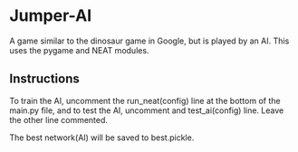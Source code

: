 # Jumper-AI
A game similar to the dinosaur game in Google, but is played by an AI. This uses the pygame and NEAT modules.

## Instructions
To train the AI, uncomment the run_neat(config) line at the bottom of the main.py file, and to test the AI, uncomment and test_ai(config) line.
Leave the other line commented.

The best network(AI) will be saved to best.pickle.
